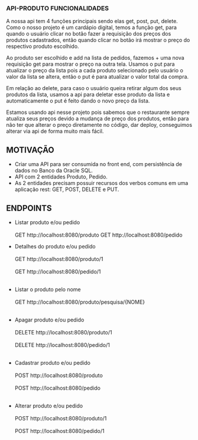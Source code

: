 ### API-PRODUTO FUNCIONALIDADES
A nossa api tem 4 funções principais sendo elas get, post, put, delete. Como o nosso projeto é um cardápio digital, temos a função get, para quando o usuário clicar 
no botão fazer a requisição dos preços dos produtos cadastrados, então quando clicar no botão irá mostrar o preço do respectivo produto escolhido.

Ao produto ser escolhido e add na lista de pedidos, fazemos + uma nova requisição get para mostrar o preço na outra tela. Usamos o put para atualizar o preço da lista 
pois a cada produto selecionado pelo usuário o valor da lista se altera, então o put é para atualizar o valor total da compra.

Em relação ao delete, para caso o usuário queira retirar algum dos seus produtos da lista, usamos a api para deletar esse produto da lista e automaticamente o put é 
feito dando o novo preço da lista.

Estamos usando api nesse projeto pois sabemos que o restaurante sempre atualiza seus preços devido a mudança de preço dos produtos, então para não ter que alterar o 
preço diretamente no código, dar deploy, conseguimos alterar via api de forma muito mais fácil.


## MOTIVAÇÃO
- Criar uma API para ser consumida no front end, com persistência de dados no Banco da Oracle SQL.
- API com 2 entidades Produto, Pedido.
- As 2 entidades precisam possuir recursos dos verbos comuns em uma aplicação rest: GET, POST, DELETE e PUT.


## ENDPOINTS

* Listar produto e/ou pedido<br></br>
GET http://localhost:8080/produto
GET http://localhost:8080/pedido


* Detalhes do produto e/ou pedido<br></br>
GET http://localhost:8080/produto/1<br></br>
GET http://localhost:8080/pedido/1<br></br>


* Listar o produto pelo nome<br></br>
GET http://localhost:8080/produto/pesquisa/{NOME}<br></br>


* Apagar produto e/ou pedido<br></br>
DELETE http://localhost:8080/produto/1<br></br>
DELETE http://localhost:8080/pedido/1<br></br>


* Cadastrar produto e/ou pedido<br></br>
POST http://localhost:8080/produto<br></br>
POST http://localhost:8080/pedido<br></br>


* Alterar produto e/ou pedido<br></br>
POST http://localhost:8080/produto/1<br></br>
POST http://localhost:8080/pedido/1<br></br>

